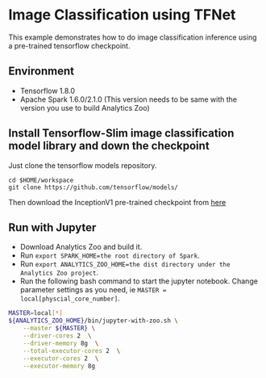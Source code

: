 # Image Classification using TFNet

This example demonstrates how to do image classification inference using a pre-trained tensorflow checkpoint.

## Environment
* Tensorflow 1.8.0
* Apache Spark 1.6.0/2.1.0 (This version needs to be same with the version you use to build Analytics Zoo)

## Install Tensorflow-Slim image classification model library and down the checkpoint

Just clone the tensorflow models repository.

```shell
cd $HOME/workspace
git clone https://github.com/tensorflow/models/
```

Then download the InceptionV1 pre-trained checkpoint from [here](https://github.com/tensorflow/models/tree/master/research/slim#pre-trained-models)


## Run with Jupyter
* Download Analytics Zoo and build it.
* Run `export SPARK_HOME=the root directory of Spark`.
* Run `export ANALYTICS_ZOO_HOME=the dist directory under the Analytics Zoo project`.
* Run the following bash command to start the jupyter notebook. Change parameter settings as you need, ie `MASTER = local[physcial_core_number]`.
```bash
MASTER=local[*]
${ANALYTICS_ZOO_HOME}/bin/jupyter-with-zoo.sh \
    --master ${MASTER} \
    --driver-cores 2  \
    --driver-memory 8g  \
    --total-executor-cores 2  \
    --executor-cores 2  \
    --executor-memory 8g
```